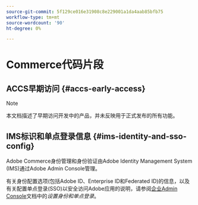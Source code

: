 ```yaml
---
source-git-commit: 5f129ce016e31908c8e229001a1da4aab85bfb75
workflow-type: tm+mt
source-wordcount: '90'
ht-degree: 0%

---
```

# Commerce代码片段

## ACCS早期访问 {#accs-early-access}

>[!NOTE]
>
>本文档描述了早期访问开发中的产品，并未反映用于正式发布的所有功能。

<!--
## Nav hack ACCS {#nav-hack-accs}

>[!BEGINSHADEBOX]

<table style="table-layout:fixed">
  <tr>
    <td style="vertical-align: middle;"><a href="https://developer.adobe.com/commerce/webapi/"><img alt="Developers" src="../assets/icons/developers.svg" /> <strong>Developers</strong></a></td>
    <td style="vertical-align: middle;"><a href="https://experienceleague.adobe.com/developer/commerce/storefront/?lang=zh-Hans"><img alt="Storefront" src="../assets/icons/storefront.svg" /> <strong>Storefront</strong></a></td>
    <td style="vertical-align: middle;"><a href="../cloud-service/overview.md"><img alt="Merchants" src="../assets/icons/merchants.svg" /> <strong>Merchants</strong></a></td>
    <td style="vertical-align: middle;"><a href="https://experienceleague.adobe.com/zh-hans/docs/commerce-learn/tutorials/getting-started/commerce-as-a-cloud-service/overview"><img alt="Videos" src="../assets/icons/videos.svg" /> <strong>Videos</strong></a></td>
    <td style="vertical-align: middle;"><a href="https://experienceleague.adobe.com/developer/commerce/storefront/playgrounds/commerce-services/?lang=zh-Hans"><img alt="Playgrounds" src="../assets/icons/playgrounds.svg" /> <strong>Playgrounds</strong></a></td>
  </tr>
</table>

>[!ENDSHADEBOX]
-->

## IMS标识和单点登录信息 {#ims-identity-and-sso-config}

Adobe Commerce身份管理和身份验证由Adobe Identity Management System (IMS)通过Adobe Admin Console管理。

有关身份配置选项(包括Adobe ID、Enterprise ID和Federated ID)的信息，以及有关配置单点登录(SSO)以安全访问Adobe应用的说明，请参阅[企业Admin Console](https://helpx.adobe.com/cn/enterprise/using/set-up-identity.html)文档中的&#x200B;*设置身份和单点登录*。
